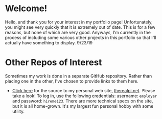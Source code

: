 # Welcome! #

Hello, and thank you for your interest in my portfolio page! Unfortunately, you might see very quickly that it is extremely out of date. This is for a few reasons, but none of which are very good. Anyways, I'm currently in the process of including some various other projects in this portfolio so that I'll actually have something to display. 9/23/19

# Other Repos of Interest #

Sometimes my work is done in a separate GitHub repository. Rather than placing one in the other, I've chosen to provide links to them here.

* [Click here](https://github.com/MANA624/therealpi "The Real Pi GitHub") for the source to my personal web site, [therealpi.net](https://therealpi.net "The Real Pi Link"). Please take a look! To log in, use the following credentials: username: `employer` and password: `hireme123`. There are more technical specs on the site, but it is all home-grown. It's my largest fun personal hobby with some utility.
